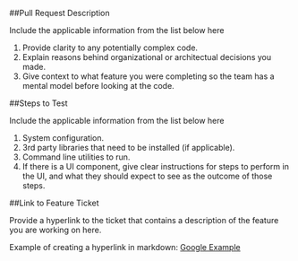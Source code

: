 ##Pull Request Description

Include the applicable information from the list below here 

1. Provide clarity to any potentially complex code.
2. Explain reasons behind organizational or architectual decisions you made.
3. Give context to what feature you were completing so the team has a mental model before looking at the code.

##Steps to Test

Include the applicable information from the list below here

1. System configuration.
2. 3rd party libraries that need to be installed (if applicable).
3. Command line utilities to run.
4. If there is a UI component, give clear instructions for steps to perform in the UI, and what they should expect to see as the outcome of those steps.

##Link to Feature Ticket

Provide a hyperlink to the ticket that contains a description of the feature you are working on here.

Example of creating a hyperlink in markdown: [Google Example](https://google.com)
